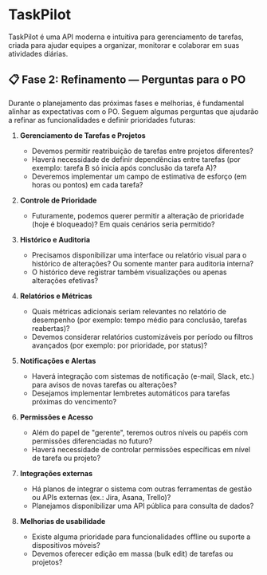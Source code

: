 # TaskPilot
TaskPilot é uma API moderna e intuitiva para gerenciamento de tarefas, criada para ajudar equipes a organizar, monitorar e colaborar em suas atividades diárias.

## 📋 Fase 2: Refinamento — Perguntas para o PO

Durante o planejamento das próximas fases e melhorias, é fundamental alinhar as expectativas com o PO. Seguem algumas perguntas que ajudarão a refinar as funcionalidades e definir prioridades futuras:

1. **Gerenciamento de Tarefas e Projetos**
   - Devemos permitir reatribuição de tarefas entre projetos diferentes?
   - Haverá necessidade de definir dependências entre tarefas (por exemplo: tarefa B só inicia após conclusão da tarefa A)?
   - Deveremos implementar um campo de estimativa de esforço (em horas ou pontos) em cada tarefa?

2. **Controle de Prioridade**
   - Futuramente, podemos querer permitir a alteração de prioridade (hoje é bloqueado)? Em quais cenários seria permitido?

3. **Histórico e Auditoria**
   - Precisamos disponibilizar uma interface ou relatório visual para o histórico de alterações? Ou somente manter para auditoria interna?
   - O histórico deve registrar também visualizações ou apenas alterações efetivas?

4. **Relatórios e Métricas**
   - Quais métricas adicionais seriam relevantes no relatório de desempenho (por exemplo: tempo médio para conclusão, tarefas reabertas)?
   - Devemos considerar relatórios customizáveis por período ou filtros avançados (por exemplo: por prioridade, por status)?

5. **Notificações e Alertas**
   - Haverá integração com sistemas de notificação (e-mail, Slack, etc.) para avisos de novas tarefas ou alterações?
   - Desejamos implementar lembretes automáticos para tarefas próximas do vencimento?

6. **Permissões e Acesso**
   - Além do papel de "gerente", teremos outros níveis ou papéis com permissões diferenciadas no futuro?
   - Haverá necessidade de controlar permissões específicas em nível de tarefa ou projeto?

7. **Integrações externas**
   - Há planos de integrar o sistema com outras ferramentas de gestão ou APIs externas (ex.: Jira, Asana, Trello)?
   - Planejamos disponibilizar uma API pública para consulta de dados?

8. **Melhorias de usabilidade**
   - Existe alguma prioridade para funcionalidades offline ou suporte a dispositivos móveis?
   - Devemos oferecer edição em massa (bulk edit) de tarefas ou projetos?


